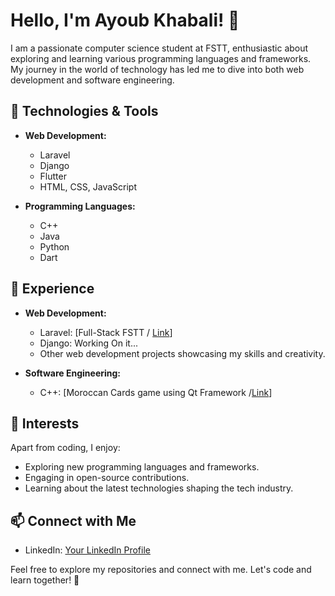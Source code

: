 # Hello, I'm Ayoub Khabali! 👋

I am a passionate computer science student at FSTT, enthusiastic about exploring and learning various programming languages and frameworks. My journey in the world of technology has led me to dive into both web development and software engineering.

## 🚀 Technologies & Tools
- **Web Development:**
  - Laravel
  - Django
  - Flutter
  - HTML, CSS, JavaScript

- **Programming Languages:**
  - C++
  - Java
  - Python
  - Dart

## 💼 Experience
- **Web Development:**
  - Laravel: [Full-Stack FSTT / [Link](https://github.com/ayoubkhabali/Laravel-Project)]
  - Django: Working On it...
  - Other web development projects showcasing my skills and creativity.

- **Software Engineering:**
  - C++: [Moroccan Cards game using Qt Framework /[Link](https://github.com/ayoubkhabali/Ronda)]


## 🌱 Interests
Apart from coding, I enjoy:
- Exploring new programming languages and frameworks.
- Engaging in open-source contributions.
- Learning about the latest technologies shaping the tech industry.

## 📫 Connect with Me
- LinkedIn: [Your LinkedIn Profile](https://www.linkedin.com/in/ayoubkhabali/)

Feel free to explore my repositories and connect with me. Let's code and learn together! 🚀

